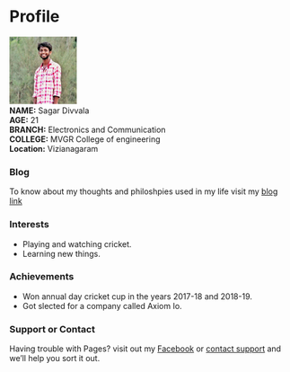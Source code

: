 # Profile
<img src="a.jpg" width="120" height="120" top="40" left="70"> <br>
**NAME:** Sagar Divvala <br>
**AGE:** 21 <br>
**BRANCH:** Electronics and Communication <br>
**COLLEGE:** MVGR College of engineering <br>
**Location:** Vizianagaram <br>
### Blog

To know about my thoughts and philoshpies used in my life visit my [blog link](https://mahisagar.postach.io/) <br>
### Interests

- Playing and watching cricket.
- Learning new things.
### Achievements

- Won annual day cricket cup in the years 2017-18 and 2018-19.
- Got slected for a company called Axiom Io.
### Support or Contact

Having trouble with Pages? visit out my [Facebook](https://www.facebook.com/divvala.sagar) or [contact support](https://github.com/contact) and we’ll help you sort it out.
